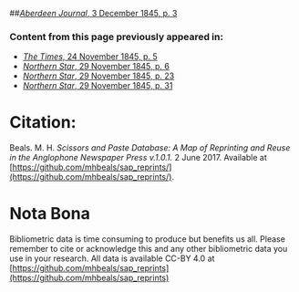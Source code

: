 ##[*Aberdeen Journal*, 3 December 1845, p. 3](https://mhbeals.github.io/sap_html/Aberdeen-Journal/Aberdeen-Journal-3-December-1845-p-3)

### Content from this page previously appeared in:
+ [*The Times*, 24 November 1845, p. 5](https://mhbeals.github.io/sap_html/The-Times/The-Times-24-November-1845-p-5)
+ [*Northern Star*, 29 November 1845, p. 6](https://mhbeals.github.io/sap_html/Northern-Star/Northern-Star-29-November-1845-p-6)
+ [*Northern Star*, 29 November 1845, p. 23](https://mhbeals.github.io/sap_html/Northern-Star/Northern-Star-29-November-1845-p-23)
+ [*Northern Star*, 29 November 1845, p. 31](https://mhbeals.github.io/sap_html/Northern-Star/Northern-Star-29-November-1845-p-31)
                    
# Citation: 

Beals. M. H. *Scissors and Paste Database: A Map of Reprinting and Reuse in the Anglophone Newspaper Press v.1.0.1.* 2 June 2017. Available at [https://github.com/mhbeals/sap_reprints/](https://github.com/mhbeals/sap_reprints/). 
                    
# Nota Bona

Bibliometric data is time consuming to produce but benefits us all. Please remember to cite or acknowledge this and any other bibliometric data you use in your research. All data is available CC-BY 4.0 at [https://github.com/mhbeals/sap_reprints](https://github.com/mhbeals/sap_reprints)
